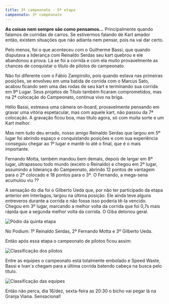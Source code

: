 ```yaml
---
title: 3º campeonato - 5ª etapa
campeonato: 3º campeonato
---
```


**As coisas nem sempre são como pensamos…**
Principalmente quando falamos de corridas de carros. Se estivermos falando de Kart amador então, existem situações que não adianta nem pensar, pois na vai dar certo.

Pelo menos, foi o que aconteceu com o Guilherme Bassi, que quando disputava a liderança com Reinaldo Serdas seu kart quebrou e ele abandonou a prova. Lá se foi a corrida e com ela muito provavelmente as chances de conquistar o título de pilotos do campeonato.

Não foi diferente com o Fábio Zampirollo, pois quando estava nas primeiras posições, se envolveu em uma batida de corrida com o Marcus Sato, acabou ficando sem uma das rodas de seu kart e terminando sua corrida em 9º Lugar. Seus projetos de Título também ficaram comprometidos, mas na 2ª colocação do Campeonato, continua vivo na briga.

Hélio Bassi, estreava uma câmera on-board, provavelmente pensando em gravar uma vitória espetacular, mas com aquele kart, não passou da 7ª colocação. A gravação ficou boa, mas título agora, só com muita sorte e um Kart melhor.

Mas nem tudo deu errado, nosso amigo Reinaldo Serdas que largou em 5º lugar foi abrindo espaço e conquistando posições e com sua experiência conseguiu chegar ao 1º lugar e mantê-lo até o final, que é o mais importante.

Fernando Motta, também mandou bem demais, depois de largar em 8º lugar, ultrapassou todo mundo (exceto o Reinaldo) e chegou em 2º lugar, assumindo a liderança do Campeonato, abrindo 12 pontos de vantagem para o 2º colocado e 18 pontos para o 3º. O Fernando, a mega-sena acumulou viu ??

A sensação do dia foi o Gilberto Ueda que, por não ter participado da etapa anterior em Interlagos, largou na última posição. Ele ainda teve alguns entreveros durante a corrida e não fosse isso poderia tê-la vencido. Chegou em 3º lugar, marcando a melhor volta da corrida que foi 0,7s mais rápida que a segunda melhor volta da corrida. O Giba detonou geral.

![Pódio da quinta etapa](/uploads/Podio2011_sem2_Kart_in.jpg)

No Podium: 1º Reinaldo Serdas, 2º Fernando Motta e 3º Gilberto Ueda.

Então após essa etapa o campeonato de pilotos ficou assim:

![Classificação dos pilotos](/uploads/Classific2011_sem2_prova05_Pilotos.jpg)

Entre as equipes o campeonato está totalmente embolado e Speed Waste, Bassi e Ivan´s chegam para a última corrida batendo cabeça na busca pelo título.

![Classificação das equipes](/uploads/Classific2011_sem2_prova05_Equipes.jpg)

Então não perca, dia 16/dez, sexta-feira as 20:30 o bicho vai pegar lá na Granja Viana. Sensacional!

